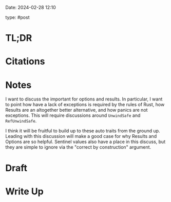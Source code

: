 Date: 2024-02-28 12:10

type: #post

# TL;DR


# Citations


# Notes
I want to discuss the important for options and results. In particular, I want to point how have a lack of exceptions is required by the rules of Rust, how Results are an altogether better alternative, and how panics are not exceptions. This will require discussions around `UnwindSafe` and `RefUnwindSafe`.

I think it will be fruitful to build up to these auto traits from the ground up. Leading with this discussion will make a good case for why Results and Options are so helpful. Sentinel values also have a place in this discuss, but they are simple to ignore via the "correct by construction" argument.

# Draft


# Write Up
